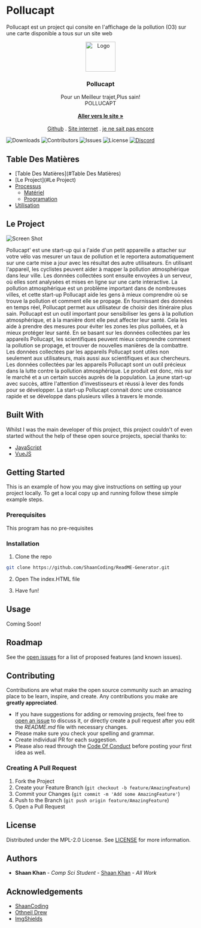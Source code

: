 # Pollucapt

Pollucapt est un project qui consite en l'affichage de la pollution (O3) sur une carte disponible a tous sur un site web
<br/>
<p align="center">
  <a href="https://pollucapt.alwaysdata.net">
    <img src="https://pollucapt.alwaysdata.net/logo.png" alt="Logo" width="80" height="80">
  </a>

  <h3 align="center">Pollucapt</h3>

  <p align="center">
    Pour un Meilleur trajet,Plus sain!
    <br/>
    POLLUCAPT
    <br/>
    <br/>
    <a href="https:pollucapt.alwaysdata.net"><strong>Aller vers le site »</strong></a>
    <br/>
    <br/>
    <a href="https://github.com/maxoulamenace/pollucapt">Github</a>
    .
    <a href="pollucapt.alwaysdata.net">Site internet</a>
    .
    <a href="https://github.com/ShaanCoding/ReadME-Generator/issues">je ne sait pas encore</a>
  </p>
</p>

![Downloads](https://img.shields.io/github/downloads/maxoulamenace/pollucapt/total) ![Contributors](https://img.shields.io/github/contributors/maxoulamenace/pollucapt?color=dark-green) ![Issues](https://img.shields.io/github/issues/maxoulamenace/pollucapt) ![License](https://img.shields.io/github/license/maxoulamenace/pollucapt) [![Discord](https://img.shields.io/discord/1031978384575709195)](https://discord.gg/qfE7XqJ)

## Table Des Matières

- [Table Des Matières](#Table Des Matières)
- [Le Project](#Le Project)
- [Processus](#getting-started)
  - [Matériel](#prerequisites)
  - [Programation](#installation)
- [Utilisation](#usage)

## Le Project

![Screen Shot](image/)

Pollucapt' est une start-up qui a l'aide d'un petit appareille a attacher sur votre vélo vas mesurer un taux de pollution et le reportera automatiquement sur une carte mise a jour avec les résultat des autre utilisateurs. En utilisant l'appareil, les cyclistes peuvent aider à mapper la pollution atmosphérique dans leur ville. Les données collectées sont ensuite envoyées à un serveur, où elles sont analysées et mises en ligne sur une carte interactive. La pollution atmosphérique est un problème important dans de nombreuses villes, et cette start-up Pollucapt aide les gens à mieux comprendre où se trouve la pollution et comment elle se propage. En fournissant des données en temps réel, Pollucapt permet aux utilisateur de choisir des itinéraire plus sain. Pollucapt est un outil important pour sensibiliser les gens à la pollution atmosphérique, et à la manière dont elle peut affecter leur santé. Cela les aide à prendre des mesures pour éviter les zones les plus polluées, et à mieux protéger leur santé. En se basant sur les données collectées par les appareils Pollucapt, les scientifiques peuvent mieux comprendre comment la pollution se propage, et trouver de nouvelles manières de la combattre. Les données collectées par les appareils Pollucapt sont utiles non seulement aux utilisateurs, mais aussi aux scientifiques et aux chercheurs. Les données collectées par les appareils Pollucapt sont un outil précieux dans la lutte contre la pollution atmosphérique. Le produit est donc, mis sur le marché et a un certain succès auprès de la population. La jeune start-up avec succès, attire l'attention d'investisseurs et réussi à lever des fonds pour se développer. La start-up Pollucapt connait donc une croissance rapide et se développe dans plusieurs villes à travers le monde.

## Built With

Whilst I was the main developer of this project, this project couldn't of even started without the help of these open source projects, special thanks to:

* [JavaScript](https://www.javascript.com/)
* [VueJS](https://vuejs.org/)

## Getting Started



This is an example of how you may give instructions on setting up your project locally.
To get a local copy up and running follow these simple example steps.

### Prerequisites

This program has no pre-requisites

### Installation

1. Clone the repo

```sh
git clone https://github.com/ShaanCoding/ReadME-Generator.git
```

2. Open The index.HTML file

3. Have fun!

## Usage

Coming Soon!

## Roadmap

See the [open issues](https://github.com/ShaanCoding/ReadME-Generator/issues) for a list of proposed features (and known issues).

## Contributing

Contributions are what make the open source community such an amazing place to be learn, inspire, and create. Any contributions you make are **greatly appreciated**.
* If you have suggestions for adding or removing projects, feel free to [open an issue](https://github.com/ShaanCoding/ReadME-Generator/issues/new) to discuss it, or directly create a pull request after you edit the *README.md* file with necessary changes.
* Please make sure you check your spelling and grammar.
* Create individual PR for each suggestion.
* Please also read through the [Code Of Conduct](https://github.com/ShaanCoding/ReadME-Generator/blob/main/CODE_OF_CONDUCT.md) before posting your first idea as well.

### Creating A Pull Request

1. Fork the Project
2. Create your Feature Branch (`git checkout -b feature/AmazingFeature`)
3. Commit your Changes (`git commit -m 'Add some AmazingFeature'`)
4. Push to the Branch (`git push origin feature/AmazingFeature`)
5. Open a Pull Request

## License

Distributed under the MPL-2.0 License. See [LICENSE](https://github.com/ShaanCoding/ReadME-Generator/blob/main/LICENSE.md) for more information.

## Authors

* **Shaan Khan** - *Comp Sci Student* - [Shaan Khan](https://github.com/ShaanCoding/) - *All Work*

## Acknowledgements

* [ShaanCoding](https://github.com/ShaanCoding/)
* [Othneil Drew](https://github.com/othneildrew/Best-README-Template)
* [ImgShields](https://shields.io/)
